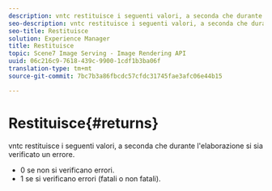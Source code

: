 ```yaml
---
description: vntc restituisce i seguenti valori, a seconda che durante l'elaborazione si sia verificato un errore.
seo-description: vntc restituisce i seguenti valori, a seconda che durante l'elaborazione si sia verificato un errore.
seo-title: Restituisce
solution: Experience Manager
title: Restituisce
topic: Scene7 Image Serving - Image Rendering API
uuid: 06c216c9-7618-439c-9900-1cdf1b3ba06f
translation-type: tm+mt
source-git-commit: 7bc7b3a86fbcdc57cfdc31745fae3afc06e44b15

---
```



# Restituisce{#returns}

vntc restituisce i seguenti valori, a seconda che durante l&#39;elaborazione si sia verificato un errore.

* 0 se non si verificano errori.
* 1 se si verificano errori (fatali o non fatali).

